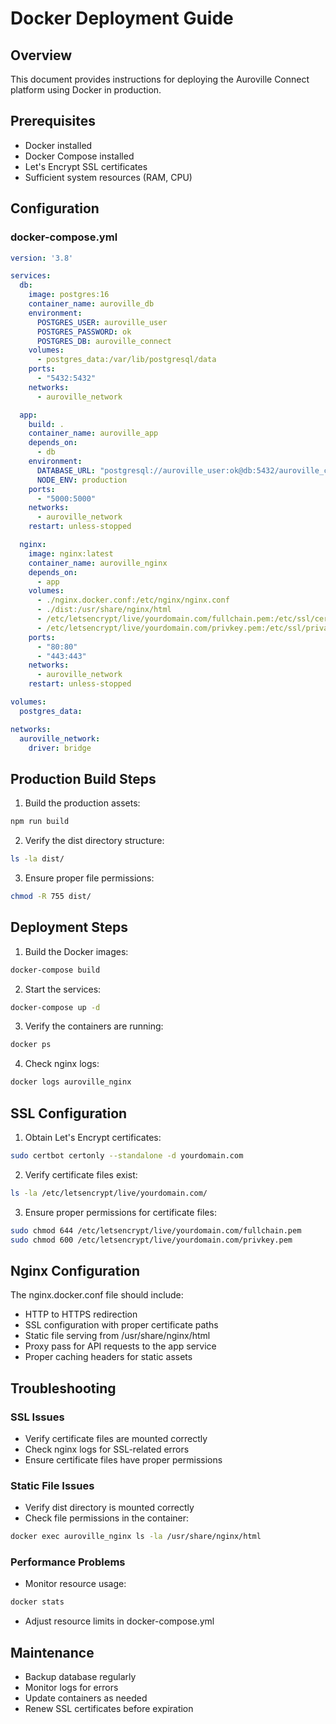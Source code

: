 # Docker Deployment Guide

## Overview
This document provides instructions for deploying the Auroville Connect platform using Docker in production.

## Prerequisites
- Docker installed
- Docker Compose installed
- Let's Encrypt SSL certificates
- Sufficient system resources (RAM, CPU)

## Configuration

### docker-compose.yml
```yaml
version: '3.8'

services:
  db:
    image: postgres:16
    container_name: auroville_db
    environment:
      POSTGRES_USER: auroville_user
      POSTGRES_PASSWORD: ok
      POSTGRES_DB: auroville_connect
    volumes:
      - postgres_data:/var/lib/postgresql/data
    ports:
      - "5432:5432"
    networks:
      - auroville_network

  app:
    build: .
    container_name: auroville_app
    depends_on:
      - db
    environment:
      DATABASE_URL: "postgresql://auroville_user:ok@db:5432/auroville_connect"
      NODE_ENV: production
    ports:
      - "5000:5000"
    networks:
      - auroville_network
    restart: unless-stopped

  nginx:
    image: nginx:latest
    container_name: auroville_nginx
    depends_on:
      - app
    volumes:
      - ./nginx.docker.conf:/etc/nginx/nginx.conf
      - ./dist:/usr/share/nginx/html
      - /etc/letsencrypt/live/yourdomain.com/fullchain.pem:/etc/ssl/certs/fullchain.pem
      - /etc/letsencrypt/live/yourdomain.com/privkey.pem:/etc/ssl/private/privkey.pem
    ports:
      - "80:80"
      - "443:443"
    networks:
      - auroville_network
    restart: unless-stopped

volumes:
  postgres_data:

networks:
  auroville_network:
    driver: bridge
```

## Production Build Steps

1. Build the production assets:
```bash
npm run build
```

2. Verify the dist directory structure:
```bash
ls -la dist/
```

3. Ensure proper file permissions:
```bash
chmod -R 755 dist/
```

## Deployment Steps

1. Build the Docker images:
```bash
docker-compose build
```

2. Start the services:
```bash
docker-compose up -d
```

3. Verify the containers are running:
```bash
docker ps
```

4. Check nginx logs:
```bash
docker logs auroville_nginx
```

## SSL Configuration

1. Obtain Let's Encrypt certificates:
```bash
sudo certbot certonly --standalone -d yourdomain.com
```

2. Verify certificate files exist:
```bash
ls -la /etc/letsencrypt/live/yourdomain.com/
```

3. Ensure proper permissions for certificate files:
```bash
sudo chmod 644 /etc/letsencrypt/live/yourdomain.com/fullchain.pem
sudo chmod 600 /etc/letsencrypt/live/yourdomain.com/privkey.pem
```

## Nginx Configuration

The nginx.docker.conf file should include:

- HTTP to HTTPS redirection
- SSL configuration with proper certificate paths
- Static file serving from /usr/share/nginx/html
- Proxy pass for API requests to the app service
- Proper caching headers for static assets

## Troubleshooting

### SSL Issues
- Verify certificate files are mounted correctly
- Check nginx logs for SSL-related errors
- Ensure certificate files have proper permissions

### Static File Issues
- Verify dist directory is mounted correctly
- Check file permissions in the container:
```bash
docker exec auroville_nginx ls -la /usr/share/nginx/html
```

### Performance Problems
- Monitor resource usage:
```bash
docker stats
```
- Adjust resource limits in docker-compose.yml

## Maintenance

- Backup database regularly
- Monitor logs for errors
- Update containers as needed
- Renew SSL certificates before expiration